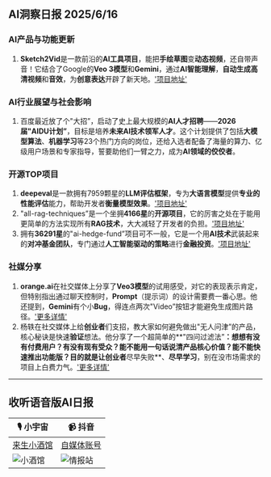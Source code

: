 ## AI洞察日报 2025/6/16

### **AI产品与功能更新**
1. **Sketch2Vid**是一款前沿的**AI工具项目**，能把**手绘草图**变**动态视频**，还自带声音！它结合了Google的**Veo 3模型**和**Gemini**，通过**AI智能理解**，**自动生成高清视频**和**音效**，为**创意表达**开辟了新天地。['项目地址'](https://github.com/NSTiwari/Sketch2Vid)

### **AI行业展望与社会影响**
1. 百度最近放了个"大招”，启动了史上最大规模的**AI人才招聘**——**2026届"AIDU计划”**，目标是培养**未来AI技术领军人才**。这个计划提供了包括**大模型算法**、**机器学习**等23个热门方向的岗位，还给入选者配备了海量的算力、亿级用户场景和专家指导，誓要助他们一臂之力，成为**AI领域的佼佼者**。 

### **开源TOP项目**
1. **deepeval**是一款拥有7959颗星的**LLM评估框架**，专为**大语言模型**提供**专业的性能评估**能力，帮助开发者**衡量模型效果**。['项目地址'](https://github.com/confident-ai/deepeval)
2. "all-rag-techniques”是一个坐拥**4166星**的**开源项目**，它的厉害之处在于能用更简单的方法实现所有**RAG技术**，大大减轻了开发者的负担。['项目地址'](https://github.com/FareedKhan-dev?tab=repositories)
3. 拥有**36291星**的"ai-hedge-fund”项目可不一般，它是一个用**AI技术**武装起来的**对冲基金团队**，专门通过**人工智能驱动的策略**进行**金融投资**。['项目地址'](https://github.com/virattt/ai-hedge-fund)

### **社媒分享**
1. **orange.ai**在社交媒体上分享了**Veo3模型**的试用感受，对它的表现表示肯定，但特别指出通过聊天控制时，**Prompt**（提示词）的设计需要费一番心思。他还提到，**Gemini**有个小**Bug**，得连点两次"Video”按钮才能避免生成图片路径。['更多详情'](https://x.com/oran_ge/status/1934204708614545697)
2. 杨轶在社交媒体上给**创业者**们支招，教大家如何避免做出"无人问津”的产品，核心秘诀是快速**验证**想法。他分享了一个超简单的**"四问过滤法”**：想想有没有付费用户？有没有现有受众？能不能用一句话说清产品核心价值？能不能快速推出功能版？目的就是让创业者**尽早失败**、**尽早学习**，别在没市场需求的项目上白费力气。['更多详情'](https://m.okjike.com/originalPosts/684e90216c1af58f5d957ece)

---

## **收听语音版AI日报**

| 🎙️ **小宇宙** | 📹 **抖音** |
| --- | --- |
| [来生小酒馆](https://www.xiaoyuzhoufm.com/podcast/683c62b7c1ca9cf575a5030e)  |   [自媒体账号](https://www.douyin.com/user/MS4wLjABAAAAwpwqPQlu38sO38VyWgw9ZjDEnN4bMR5j8x111UxpseHR9DpB6-CveI5KRXOWuFwG)| 
| ![小酒馆](https://cdn.jsdmirror.com/gh/justlovemaki/imagehub@main/logo/f959f7984e9163fc50d3941d79a7f262.md.png) | ![情报站](https://cdn.jsdmirror.com/gh/justlovemaki/imagehub@main/logo/7fc30805eeb831e1e2baa3a240683ca3.md.png) |

    

